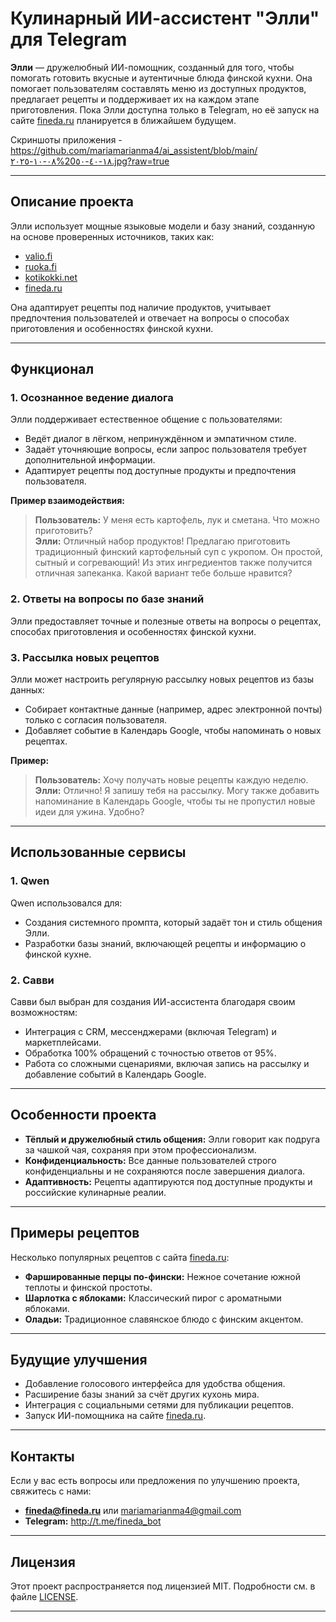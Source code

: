 # Кулинарный ИИ-ассистент "Элли" для Telegram

**Элли** — дружелюбный ИИ-помощник, созданный для того, чтобы помогать готовить вкусные и аутентичные блюда финской кухни. Она помогает пользователям составлять меню из доступных продуктов, предлагает рецепты и поддерживает их на каждом этапе приготовления. Пока Элли доступна только в Telegram, но её запуск на сайте [fineda.ru](https://fineda.ru) планируется в ближайшем будущем.

Скриншоты приложения - https://github.com/mariamarianma4/ai_assistent/blob/main/٠٨-١٠-٢٠٢٥%20١٨-٤٠-٥٠.jpg?raw=true

---

## Описание проекта

Элли использует мощные языковые модели и базу знаний, созданную на основе проверенных источников, таких как:
- [valio.fi](https://www.valio.fi)
- [ruoka.fi](https://www.ruoka.fi)
- [kotikokki.net](https://www.kotikokki.net)
- [fineda.ru](https://fineda.ru)

Она адаптирует рецепты под наличие продуктов, учитывает предпочтения пользователей и отвечает на вопросы о способах приготовления и особенностях финской кухни.

---

## Функционал

### 1. Осознанное ведение диалога
Элли поддерживает естественное общение с пользователями:
- Ведёт диалог в лёгком, непринуждённом и эмпатичном стиле.
- Задаёт уточняющие вопросы, если запрос пользователя требует дополнительной информации.
- Адаптирует рецепты под доступные продукты и предпочтения пользователя.

**Пример взаимодействия:**
> **Пользователь:** У меня есть картофель, лук и сметана. Что можно приготовить?  
> **Элли:** Отличный набор продуктов! Предлагаю приготовить традиционный финский картофельный суп с укропом. Он простой, сытный и согревающий! Из этих ингредиентов также получится отличная запеканка. Какой вариант тебе больше нравится?

### 2. Ответы на вопросы по базе знаний
Элли предоставляет точные и полезные ответы на вопросы о рецептах, способах приготовления и особенностях финской кухни.

### 3. Рассылка новых рецептов
Элли может настроить регулярную рассылку новых рецептов из базы данных:
- Собирает контактные данные (например, адрес электронной почты) только с согласия пользователя.
- Добавляет событие в Календарь Google, чтобы напоминать о новых рецептах.

**Пример:**
> **Пользователь:** Хочу получать новые рецепты каждую неделю.  
> **Элли:** Отлично! Я запишу тебя на рассылку. Могу также добавить напоминание в Календарь Google, чтобы ты не пропустил новые идеи для ужина. Удобно?

---

## Использованные сервисы

### 1. **Qwen**
Qwen использовался для:
- Создания системного промпта, который задаёт тон и стиль общения Элли.
- Разработки базы знаний, включающей рецепты и информацию о финской кухне.

### 2. **Савви**
Савви был выбран для создания ИИ-ассистента благодаря своим возможностям:
- Интеграция с CRM, мессенджерами (включая Telegram) и маркетплейсами.
- Обработка 100% обращений с точностью ответов от 95%.
- Работа со сложными сценариями, включая запись на рассылку и добавление событий в Календарь Google.

---

## Особенности проекта

- **Тёплый и дружелюбный стиль общения:** Элли говорит как подруга за чашкой чая, сохраняя при этом профессионализм.
- **Конфиденциальность:** Все данные пользователей строго конфиденциальны и не сохраняются после завершения диалога.
- **Адаптивность:** Рецепты адаптируются под доступные продукты и российские кулинарные реалии.

---

## Примеры рецептов

Несколько популярных рецептов с сайта [fineda.ru](https://fineda.ru):
- **Фаршированные перцы по-фински:** Нежное сочетание южной теплоты и финской простоты.
- **Шарлотка с яблоками:** Классический пирог с ароматными яблоками.
- **Оладьи:** Традиционное славянское блюдо с финским акцентом.

---

## Будущие улучшения

- Добавление голосового интерфейса для удобства общения.
- Расширение базы знаний за счёт других кухонь мира.
- Интеграция с социальными сетями для публикации рецептов.
- Запуск ИИ-помощника на сайте [fineda.ru](https://fineda.ru).

---

## Контакты

Если у вас есть вопросы или предложения по улучшению проекта, свяжитесь с нами:
- **fineda@fineda.ru** или mariamarianma4@gmail.com
- **Telegram:**   http://t.me/fineda_bot
---

## Лицензия

Этот проект распространяется под лицензией MIT. Подробности см. в файле [LICENSE](LICENSE).

---
